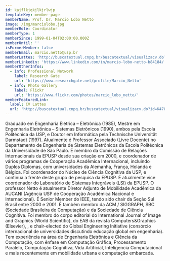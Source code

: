 ```yaml
---
id: kajflkjqkjlkjrlwjp
templateKey: member-page
memberName: Prof. Dr. Marcio Lobo Netto
image: /img/marciolobo.jpg
memberRole: Coordinator
memberType: 1
memberSince: 1999-01-04T02:00:00.000Z
memberUntil: ''
isFormerMember: false
memberEmail: marcio.netto@usp.br
memberLattes: 'http://buscatextual.cnpq.br/buscatextual/visualizacv.do?id=K4787835Z9'
memberLinkedin: 'https://www.linkedin.com/in/marcio-lobo-netto-b84184/'
memberOtherInfos:
  - info: Professional Network
    label: Research Gate
    url: 'https://www.researchgate.net/profile/Marcio_Netto'
  - info: Photo Gallery
    label: Flickr
    url: 'https://www.flickr.com/photos/marcio_lobo_netto/'
memberFeaturedLink:
  label: CV Lattes
  url: 'http://buscatextual.cnpq.br/buscatextual/visualizacv.do?id=K4787835Z9'
---
```

Graduado em Engenharia Elétrica – Eletrônica (1985), Mestre em Engenharia Eletrônica – Sistemas Eletrônicos (1990), ambos pela Escola Politécnica da USP, e Doutor em Informática pela Technische Universität Darmstadt (1997). Atualmente é Professor Associado (Livre Docente) no Departamento de Engenharia de Sistemas Eletrônicos da Escola Politécnica da Universidade de São Paulo. É membro da Comissão de Relações Internacionais da EPUSP desde sua criação em 2000, e coordenador de vários programas de Cooperação Acadêmica Internacional, incluindo Duplos Diplomas, com universidades da Alemanha, França, Holanda e Bélgica. Foi coordenador do Núcleo de Ciência Cognitiva da USP, e continua a frente deste grupo de pesquisa da EPUSP. É atualmente vice coordenador do Laboratório de Sistemas Integráveis (LSI) da EPUSP. O professor Netto é atualmente Diretor Adjunto de Mobilidade Acadêmica da AUCANI (Agência USP de Cooperação Acadêmica Nacional e Internacional). É Senior Member do IEEE, tendo sido chair da Seção Sul Brasil entre 2000 e 2001. É também membro da ACM / SIGGRAPH, SBC (Sociedade Brasileira de Computação) e da Sociedade de Ciência Cognitiva. Foi membro do corpo editorial do International Journal of Image and Graphics (World Scientific), do EAB da revista Computers&Graphics (Elsevier), , e chair-elected do Global Engineering Initiative (consórcio internacional de universidades discutindo educação global em engenharia). Tem experiência na área de Engenharia Eletrônica e Ciência da Computação, com ênfase em Computação Gráfica, Processamento Paralelo, Computação Cognitiva, Vida Artificial, Inteligencia Computacional e mais recentemente em mobilidade urbana e computação embarcada.
